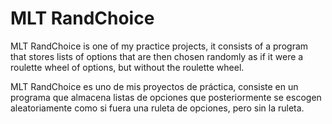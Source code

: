 # MLT RandChoice
MLT RandChoice is one of my practice projects, it consists of a program that stores lists of options that are then chosen randomly as if it were a roulette wheel of options, but without the roulette wheel.

MLT RandChoice es uno de mis proyectos de práctica, consiste en un programa que almacena listas de opciones que posteriormente se escogen aleatoriamente como si fuera una ruleta de opciones, pero sin la ruleta.
